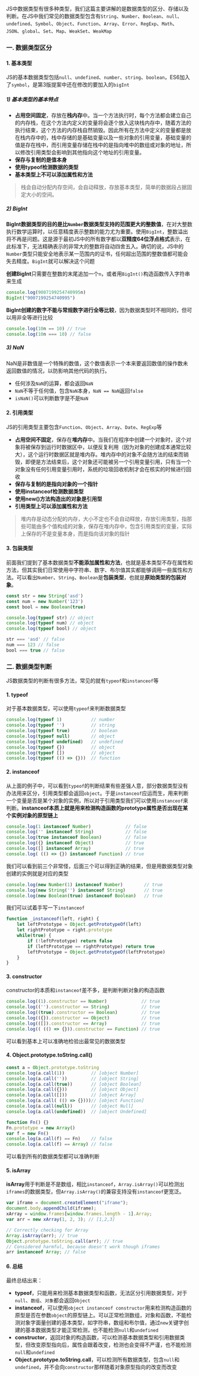 <!-- ---
title: JS基础系列之数据类型
date: 2022-10-26
tags: JS基础系列
set: BaseJS
--- -->

JS中数据类型有很多种类型，我们这篇主要讲解的是数据类型的区分、存储以及判断。在JS中我们常见的数据类型包含有`String`、`Number`、`Boolean`、`null`、`undefined`、`Symbol`、`Object`、`Function`、`Array`、`Error`、`RegExp`、`Math`、`JSON`、`global`、`Set`、`Map`、`WeakSet`、`WeakMap`

### 一. 数据类型区分

#### 1. 基本类型

JS的基本数据类型包括`null`、`undefined`、`number`、`string`、`boolean`，ES6加入了`symbol`，是第3版提案中还在修改的要加入的`bigInt`

##### 1) **基本类型的基本特点**
* **占用空间固定**，存放在**栈内存**中。当一个方法执行时，每个方法都会建立自己的内存栈，在这个方法内定义的变量将会逐个放入这块栈内存中，随着方法的执行结束，这个方法的内存栈自然销毁。因此所有在方法中定义的变量都是放在栈内存中的，栈中存储的是基础变量以及一些对象的引用变量，基础变量的值是存在栈中，而引用变量存储在栈中的是指向堆中的数组或对象的地址，所以修改引用类型会影响到其他指向这个地址的引用变量。
* **保存与复制的是值本身**
* **使用typeof检测数据的类型**
* **基本类型上不可以添加属性和方法**

> 栈会自动分配内存空间，会自动释放，存放基本类型，简单的数据段占据固定大小的空间。

##### 2) **BigInt**
**BigInt数据类型的目的是比`Number`数据类型支持的范围更大的整数值**，在对大整数执行数学运算时，以任意精度表示整数的能力尤为重要。使用`BigInt`，整数溢出将不再是问题。这是源于最初JS中的所有数字都以**双精度64位浮点格式**表示，在此标准下，无法精确表示的非常大的整数将自动四舍五入。确切的说，JS中的`Number`类型只能安全地表示某一范围内的证书，任何超出范围的整数值都可能会失去精度。`BigInt`就可以解决这个问题

**创建BigInt**只需要在整数的末尾追加一个`n`，或者用`BigInt()`构造函数传入字符串来生成
```javascript
console.log(9007199254740995n)
BigInt("9007199254740995")
```

**BigInt创建的数字不能与常规数字进行全等比较**，因为数据类型时不相同的，但可以用非全等进行比较
```javascript
console.log(10n == 10) // true
console.log(10n === 10) // false
```

##### 3) **NaN**

NaN是非数值是一个特殊的数值，这个数值表示一个本来要返回数值的操作数未返回数值的情况，以防影响其他代码的执行。

* 任何涉及`NaN`的运算，都会返回`NaN`
* `NaN`不等于任何值，包含`NaN`本身，`NaN == NaN`返回`false`
* `isNaN()`可以判断数字是不是`NaN`
  
#### 2. 引用类型

JS的引用类型主要包含`Function`、`Object`、`Array`、`Date`、`RegExp`等

* **占用空间不固定**，保存在**堆内存**中。当我们在程序中创建一个对象时，这个对象将被保存到运行时数据区中，以便反复利用（因为对象的创建成本通常比较大），这个运行时数据区就是堆内存。堆内存中的对象不会随方法的结束而销毁，即便是方法结束后，这个对象还可能被另一个引用变量引用，只有当一个对象没有任何引用变量引用时，系统的垃圾回收机制才会在核实的时候进行回收
* **保存与复制的是指向对象的一个指针**
* **使用instanceof检测数据类型**
* **使用new()方法构造出的对象是引用型**
* **引用类型上可以添加属性和方法**

> 堆内存是动态分配的内存，大小不定也不会自动释放，存放引用类型，指那些可能由多个值构成的对象，保存在堆内存中，包含引用类型的变量，实际上保存的不是变量本身，而是指向该对象的指针

#### 3. 包装类型

前面我们提到了基本数据类型**不能添加属性和方法**，也就是基本类型不存在属性和方法，但其实我们日常使用中字符串、数字、布尔值其实都能够调用一些属性和方法。可以看出`Number`、`String`、`Boolean`是**包装类型**，也就是**原始类型的包装对象**。

```javascript
const str = new String('asd')
const num = new Number('123')
const bool = new Boolean(true)

console.log(typeof str) // object
console.log(typeof num) // object
console.log(typeof bool) // object

str === 'asd' // false
num === 123 // false
bool === true // false
```

### 二. 数据类型判断


JS数据类型的判断有很多方法，常见的就有`typeof`和`instanceof`等

#### 1. typeof

对于基本数据类型，可以使用`typeof`来判断数据类型

```javascript
console.log(typeof 1)           // number
console.log(typeof '')          // string
console.log(typeof true)        // boolean
console.log(typeof null)        // object
console.log(typeof undefined)   // undefined
console.log(typeof {})          // object
console.log(typeof [])          // object
console.log(typeof (() => {}))  // function
```

#### 2. instanceof

从上面的例子中，可以看到`typeof`的判断结果有些差强人意，部分数据类型没有办法用来区分，引用类型都会返回`object`。于是`instanceof`应运而生，用来判断一个变量是否是某个对象的实例，所以对于引用类型我们可以使用`instanceof`来判断。**instanceof本质上就是用来检测构造函数的prototype属性是否出现在某个实例对象的原型链上**

```javascript
console.log(1 instanceof Number)             // false
console.log('' instanceof String)            // false
console.log(true instanceof Boolean)         // false
console.log({} instanceof Object)            // true
console.log([] instanceof Array)             // true
console.log( (() => {}) instanceof Function) // true
```

我们可以看到前三个非常怪，后面三个可以得到正确的结果，但是用数据类型对象创建的实例就是对应的类型

```javascript
console.log(new Number(1) instanceof Number)        // true
console.log(new String('') instanceof String)       // true
console.log(new Boolean(true) instanceof Boolean)   // true
```

我们可以试着手写一下`instanceof`

```javascript
function _instanceof(left, right) {
    let leftPrototype = Object.getPrototypeOf(left)
    let rightPrototype = right.prototype
    while(true) {
        if (!leftPrototype) return false
        if (leftPrototype == rightPrototype) return true
        leftPrototype = Object.getPrototypeOf(leftPrototype)
    }
}
```

#### 3. constructor

constructor的本质和`instanceof`差不多，是判断判断对象的构造函数
```javascript
console.log((1).constructor == Number)             // true
console.log(('').constructor == String)            // true
console.log((true).constructor == Boolean)         // true
console.log(({}).constructor == Object)            // true
console.log(([]).constructor == Array)             // true
console.log(( (() => {})).constructor == Function) // true
```

可以看到基本上可以准确地检验出最常见的数据类型

#### 4. Object.prototype.toString.call()

```javascript
const a = Object.prototype.toString
console.log(a.call(1))          // [object Number]         
console.log(a.call(''))         // [object String]
console.log(a.call(true))       // [object Boolean]
console.log(a.call({}))         // [object Object]
console.log(a.call([]))         // [object Array]
console.log(a.call( (() => {})))// [object Function]
console.log(a.call(null))       // [object Null]
console.log(a.call(undefined))  // [object Undefined]

function Fn() {}
Fn.prototype = new Array()
var f = new Fn()
console.log(a.call(f) == Fn)    // false
console.log(a.call(f) == Array) // false
```
可以看到所有的数据类型都可以准确判断

#### 5. isArray

**isArray**用于判断是不是数组，相比`instanceof`，`Array.isArray()`可以检测出`iframes`的数据类型，但`Array.isArray()`的兼容支持没有`instanceof`更宽泛。

```javascript
var iframe = document.createElement("iframe");
document.body.appendChild(iframe);
xArray = window.frames[window.frames.length - 1].Array;
var arr = new xArray(1, 2, 3); // [1,2,3]

// Correctly checking for Array
Array.isArray(arr); // true
Object.prototype.toString.call(arr); // true
// Considered harmful, because doesn't work though iframes
arr instanceof Array; // false
```

#### 6. 总结

最终总结出来：

* **typeof**，只能用来检测基本数据类型和函数，无法区分引用数据类型，对于`null`、`数组`、`对象`都会返回`Object`
* **instanceof**，可以使用`object instanceof constructor`用来检测构造函数的原型是否在参数`object`的原型链上。可以正常检测数组，对象和函数，不能检测对象字面量创建的基本类型，如字符串，数组和布尔值，通过`new`关键字创建的基本数据类型才能正常检测，也不能检测`null`和`undefined`
* **constructor**，返回对象的构造函数，可以检测基本数据类型和引用数据类型，但改变原型指向后，属性会跟着改变，检测也会变得不严谨，也不能检测`null`和`undefined`
* **Object.prototype.toString.call**，可以检测所有数据类型，包含`null`和`undefined`，并不会向`constructor`那样随着对象原型指向的改变而改变
